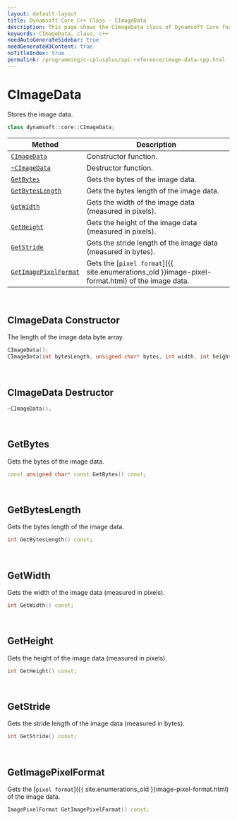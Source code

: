 ```yaml
---
layout: default-layout
title: Dynamsoft Core C++ Class - CImageData
description: This page shows the CImageData class of Dynamsoft Core for C & C++ Language.
keywords: CImageData, class, c++
needAutoGenerateSidebar: true
needGenerateH3Content: true
noTitleIndex: true
permalink: /programming/c-cplusplus/api-reference/image-data-cpp.html
---
```


# CImageData

Stores the image data.  

```cpp
class dynamsoft::core::CImageData;
```

| Method | Description |
|--------|-------------|
|[`CImageData`](#cimagedata-constructor)| Constructor function. |
|[`~CImageData`](#cimagedata-destructor)| Destructor function. |
|[`GetBytes`](#getbytes)| Gets the bytes of the image data. |
|[`GetBytesLength`](#getbyteslength)| Gets the bytes length of the image data. |
|[`GetWidth`](#getwidth)| Gets the width of the image data (measured in pixels). |
|[`GetHeight`](#getheight)| Gets the height of the image data (measured in pixels). |
|[`GetStride`](#getstride)| Gets the stride length of the image data (measured in bytes). |
|[`GetImagePixelFormat`](#getimagepixelformat)| Gets the [`pixel format`]({{ site.enumerations_old }}image-pixel-format.html) of the image data. |

&nbsp;

## CImageData Constructor

The length of the image data byte array.

```cpp
CImageData();
CImageData(int bytesLength, unsigned char* bytes, int width, int height, int stride, ImagePixelFormat format);
```

&nbsp;

## CImageData Destructor

```cpp
~CImageData();
```

&nbsp;

## GetBytes

Gets the bytes of the image data.

```cpp
const unsigned char* const GetBytes() const;
```

&nbsp;

## GetBytesLength

Gets the bytes length of the image data.

```cpp
int GetBytesLength() const;
```

&nbsp;

## GetWidth

Gets the width of the image data (measured in pixels).

```cpp
int GetWidth() const;
```

&nbsp;

## GetHeight

Gets the height of the image data (measured in pixels).

```cpp
int GetHeight() const;
```

&nbsp;

## GetStride

Gets the stride length of the image data (measured in bytes).

```cpp
int GetStride() const;
```

&nbsp;

## GetImagePixelFormat

Gets the [`pixel format`]({{ site.enumerations_old }}image-pixel-format.html) of the image data.

```cpp
ImagePixelFormat GetImagePixelFormat() const;
```
